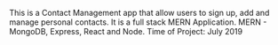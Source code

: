 This is a Contact Management app that allow users to sign up, add and manage personal contacts. It is a full stack MERN Application. MERN - MongoDB, Express, React and Node.
Time of Project: July 2019